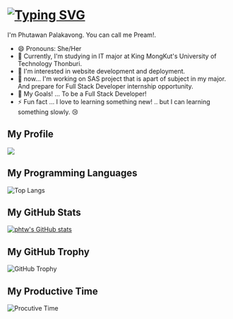 # [![Typing SVG](https://readme-typing-svg.demolab.com?font=Fira+Code&weight=500&size=30&pause=1000&color=6658F7&width=600&lines=Welcome!+to+my+GitHub+Space+%F0%9F%91%8B)](https://git.io/typing-svg)

I'm Phutawan Palakavong. You can call me Pream!. 

- 😄 Pronouns: She/Her
- 🌱 Currently, I'm studying in IT major at King MongKut's University of Technology Thonburi.
- 🤔 I'm interested in website development and deployment.
- 🔭 now... I'm working on SAS project that is apart of subject in my major. And prepare for Full Stack Developer internship opportunity.
- 🌟 My Goals! ... To be a Full Stack Developer!
- ⚡ Fun fact ... I love to learning something new! .. but I can learning something slowly. 😢



## My Profile
![](http://github-profile-summary-cards.vercel.app/api/cards/profile-details?username=pphtw&theme=tokyonight)

## My Programming Languages
![Top Langs](https://github-readme-stats.vercel.app/api/top-langs/?username=pphtw&layout=compact&theme=tokyonight)

## My GitHub Stats
[![phtw's GitHub stats](https://github-readme-stats.vercel.app/api?username=pphtw&show_icons=true&theme=tokyonight)](https://github.com/pphtw/github-readme-stats)

## My GitHub Trophy
![GitHub Trophy](https://github-profile-trophy.vercel.app/?username=pphtw&theme=tokyonight)

## My Productive Time
![Procutive Time](http://github-profile-summary-cards.vercel.app/api/cards/productive-time?username=pphtw&theme=tokyonight&utcOffset=+7)
